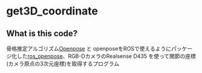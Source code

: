 # get3D_coordinate
## What is this code?  
骨格推定アルゴリズム[Openpose](https://github.com/CMU-Perceptual-Computing-Lab/openpose) と openposeをROSで使えるようにパッケージ化した[ros_openpose](https://github.com/ravijo/ros_openpose)、RGB-DカメラのRealsense D435 を使って関節の座標(カメラ原点の3次元座標)を取得するプログラム  
